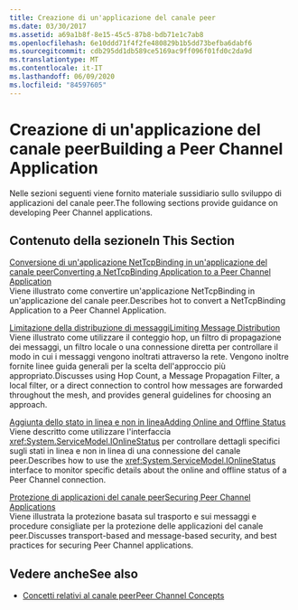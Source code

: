 ```yaml
---
title: Creazione di un'applicazione del canale peer
ms.date: 03/30/2017
ms.assetid: a69a1b8f-8e15-45c5-87b8-bdb71e1c7ab8
ms.openlocfilehash: 6e10ddd71f4f2fe480829b1b5dd73befba6dabf6
ms.sourcegitcommit: cdb295dd1db589ce5169ac9ff096f01fd0c2da9d
ms.translationtype: MT
ms.contentlocale: it-IT
ms.lasthandoff: 06/09/2020
ms.locfileid: "84597605"
---
```

# <a name="building-a-peer-channel-application"></a><span data-ttu-id="dac2f-102">Creazione di un'applicazione del canale peer</span><span class="sxs-lookup"><span data-stu-id="dac2f-102">Building a Peer Channel Application</span></span>
<span data-ttu-id="dac2f-103">Nelle sezioni seguenti viene fornito materiale sussidiario sullo sviluppo di applicazioni del canale peer.</span><span class="sxs-lookup"><span data-stu-id="dac2f-103">The following sections provide guidance on developing Peer Channel applications.</span></span>  
  
## <a name="in-this-section"></a><span data-ttu-id="dac2f-104">Contenuto della sezione</span><span class="sxs-lookup"><span data-stu-id="dac2f-104">In This Section</span></span>  
 [<span data-ttu-id="dac2f-105">Conversione di un'applicazione NetTcpBinding in un'applicazione del canale peer</span><span class="sxs-lookup"><span data-stu-id="dac2f-105">Converting a NetTcpBinding Application to a Peer Channel Application</span></span>](converting-a-nettcpbinding-application-to-a-peer-channel-application.md)  
 <span data-ttu-id="dac2f-106">Viene illustrato come convertire un'applicazione NetTcpBinding in un'applicazione del canale peer.</span><span class="sxs-lookup"><span data-stu-id="dac2f-106">Describes hot to convert a NetTcpBinding Application to a Peer Channel Application.</span></span>  
  
 [<span data-ttu-id="dac2f-107">Limitazione della distribuzione di messaggi</span><span class="sxs-lookup"><span data-stu-id="dac2f-107">Limiting Message Distribution</span></span>](limiting-message-distribution.md)  
 <span data-ttu-id="dac2f-108">Viene illustrato come utilizzare il conteggio hop, un filtro di propagazione dei messaggi, un filtro locale o una connessione diretta per controllare il modo in cui i messaggi vengono inoltrati attraverso la rete. Vengono inoltre fornite linee guida generali per la scelta dell'approccio più appropriato.</span><span class="sxs-lookup"><span data-stu-id="dac2f-108">Discusses using Hop Count, a Message Propagation Filter, a local filter, or a direct connection to control how messages are forwarded throughout the mesh, and provides general guidelines for choosing an approach.</span></span>  
  
 [<span data-ttu-id="dac2f-109">Aggiunta dello stato in linea e non in linea</span><span class="sxs-lookup"><span data-stu-id="dac2f-109">Adding Online and Offline Status</span></span>](adding-online-and-offline-status.md)  
 <span data-ttu-id="dac2f-110">Viene descritto come utilizzare l'interfaccia <xref:System.ServiceModel.IOnlineStatus> per controllare dettagli specifici sugli stati in linea e non in linea di una connessione del canale peer.</span><span class="sxs-lookup"><span data-stu-id="dac2f-110">Describes how to use the <xref:System.ServiceModel.IOnlineStatus> interface to monitor specific details about the online and offline status of a Peer Channel connection.</span></span>  
  
 [<span data-ttu-id="dac2f-111">Protezione di applicazioni del canale peer</span><span class="sxs-lookup"><span data-stu-id="dac2f-111">Securing Peer Channel Applications</span></span>](securing-peer-channel-applications.md)  
 <span data-ttu-id="dac2f-112">Viene illustrata la protezione basata sul trasporto e sui messaggi e procedure consigliate per la protezione delle applicazioni del canale peer.</span><span class="sxs-lookup"><span data-stu-id="dac2f-112">Discusses transport-based and message-based security, and best practices for securing Peer Channel applications.</span></span>  
  
## <a name="see-also"></a><span data-ttu-id="dac2f-113">Vedere anche</span><span class="sxs-lookup"><span data-stu-id="dac2f-113">See also</span></span>

- [<span data-ttu-id="dac2f-114">Concetti relativi al canale peer</span><span class="sxs-lookup"><span data-stu-id="dac2f-114">Peer Channel Concepts</span></span>](peer-channel-concepts.md)
